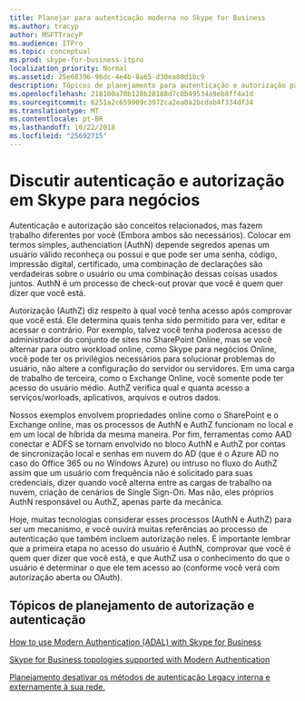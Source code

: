 ```yaml
---
title: Planejar para autenticação moderna no Skype for Business
ms.author: tracyp
author: MSFTTracyP
ms.audience: ITPro
ms.topic: conceptual
ms.prod: skype-for-business-itpro
localization_priority: Normal
ms.assetid: 25e68396-96dc-4e4b-8a65-d30ea80d1bc9
description: Tópicos de planejamento para autenticação e autorização para Skype para Business Server, incluindo a integração com outros produtos
ms.openlocfilehash: 218100a78b128b28188d7c0b49534a9eb8ff4a1d
ms.sourcegitcommit: 6251a2c659909c3972ca2ea0a2bcdab4f334df34
ms.translationtype: MT
ms.contentlocale: pt-BR
ms.lasthandoff: 10/22/2018
ms.locfileid: "25692715"
---
```

# <a name="discussing-authentication-and-authorization-in-skype-for-business"></a>Discutir autenticação e autorização em Skype para negócios

Autenticação e autorização são conceitos relacionados, mas fazem trabalho diferentes por você (Embora ambos são necessários). Colocar em termos simples, authenciation (AuthN) depende segredos apenas um usuário válido reconheça ou possui e que pode ser uma senha, código, impressão digital, certificado, uma combinação de declarações são verdadeiras sobre o usuário ou uma combinação dessas coisas usados juntos. AuthN é um processo de check-out provar que você é quem quer dizer que você está.

Autorização (AuthZ) diz respeito à qual você tenha acesso após comprovar que você está. Ele determina quais tenha sido permitido para ver, editar e acessar o contrário. Por exemplo, talvez você tenha poderosa acesso de administrador do conjunto de sites no SharePoint Online, mas se você alternar para outro workload online, como Skype para negócios Online, você pode ter os privilégios necessários para solucionar problemas do usuário, não altere a configuração do servidor ou servidores. Em uma carga de trabalho de terceira, como o Exchange Online, você somente pode ter acesso do usuário médio. AuthZ verifica qual e quanta acesso a serviços/worloads, aplicativos, arquivos e outros dados.

Nossos exemplos envolvem propriedades online como o SharePoint e o Exchange online, mas os processos de AuthN e AuthZ funcionam no local e em um local de híbrida da mesma maneira. Por fim, ferramentas como AAD conectar e ADFS se tornam envolvido no bloco AuthN e AuthZ por contas de sincronização local e senhas em nuvem do AD (que é o Azure AD no caso do Office 365 ou no Windows Azure) ou intruso no fluxo do AuthZ assim que um usuário com frequência não é solicitado para suas credenciais, dizer quando você alterna entre as cargas de trabalho na nuvem, criação de cenários de Single Sign-On. Mas não, eles próprios AuthN responsável ou AuthZ, apenas parte da mecânica.

Hoje, muitas tecnologias considerar esses processos (AuthN e AuthZ) para ser um mecanismo, e você ouvirá muitas referências ao processo de autenticação que também incluem autorização neles. É importante lembrar que a primeira etapa no acesso do usuário é AuthN, comprovar que você é quem quer dizer que você está, e que AuthZ usa o conhecimento do que o usuário é determinar o que ele tem acesso ao (conforme você verá com autorização aberta ou OAuth).

  
## <a name="authentication-and-authorization-planning-topics"></a>Tópicos de planejamento de autorização e autenticação

[How to use Modern Authentication (ADAL) with Skype for Business](plan-adal.md)

[Skype for Business topologies supported with Modern Authentication](topologies-supported.md)

[Planejamento desativar os métodos de autenticação Legacy interna e externamente à sua rede.](turn-on-modern-auth.md)

